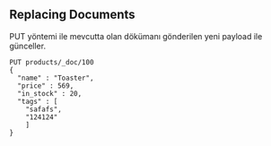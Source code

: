 ## Replacing Documents

PUT yöntemi ile mevcutta olan dökümanı gönderilen yeni payload ile günceller.

```
PUT products/_doc/100
{
  "name" : "Toaster",
  "price" : 569,
  "in_stock" : 20,
  "tags" : [
    "safafs",
    "124124"
    ]
}
```